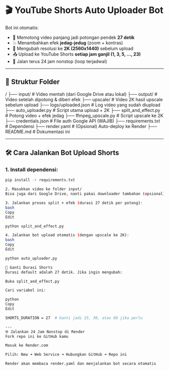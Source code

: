 # 🎬 YouTube Shorts Auto Uploader Bot

Bot ini otomatis:
- 🧠 Memotong video panjang jadi potongan pendek **27 detik**
- 💥 Menambahkan efek **jedag-jedug** (zoom + kontras)
- 🔼 Mengubah resolusi ke **2K (2560x1440)** sebelum upload
- 📤 Upload ke YouTube Shorts **setiap jam ganjil (1, 3, 5, ..., 23)**
- 🔁 Jalan terus 24 jam nonstop (loop terjadwal)

---

## 📂 Struktur Folder

/
├── input/ # Video mentah (dari Google Drive atau lokal)
├── output/ # Video setelah dipotong & diberi efek
├── upscale/ # Video 2K hasil upscale sebelum upload
├── logs/uploaded.json # Log video yang sudah diupload
├── auto_uploader.py # Script utama upload + 2K
├── split_and_effect.py # Potong video + efek jedag
├── ffmpeg_upscale.py # Script upscale ke 2K
├── credentials.json # File auth Google API (WAJIB)
├── requirements.txt # Dependensi
├── render.yaml # (Opsional) Auto-deploy ke Render
├── README.md # Dokumentasi ini

---

## 🛠️ Cara Jalankan Bot Upload Shorts

### 1. Install dependensi:

```bash
pip install -r requirements.txt

2. Masukkan video ke folder input/
Bisa juga dari Google Drive, nanti pakai downloader tambahan (opsional)

3. Jalankan proses split + efek (durasi 27 detik per potong):
bash
Copy
Edit

python split_and_effect.py

4. Jalankan bot upload otomatis (dengan upscale ke 2K):
bash
Copy
Edit

python auto_uploader.py

🔧 Ganti Durasi Shorts
Durasi default adalah 27 detik. Jika ingin mengubah:

Buka split_and_effect.py

Cari variabel ini:

python
Copy
Edit

SHORTS_DURATION = 27  # Ganti jadi 15, 30, atau 60 jika perlu

---
🌐 Jalankan 24 Jam Nonstop di Render
Fork repo ini ke GitHub kamu

Masuk ke Render.com

Pilih: New ➜ Web Service ➜ Hubungkan GitHub ➜ Repo ini

Render akan membaca render.yaml dan menjalankan bot secara otomatis
